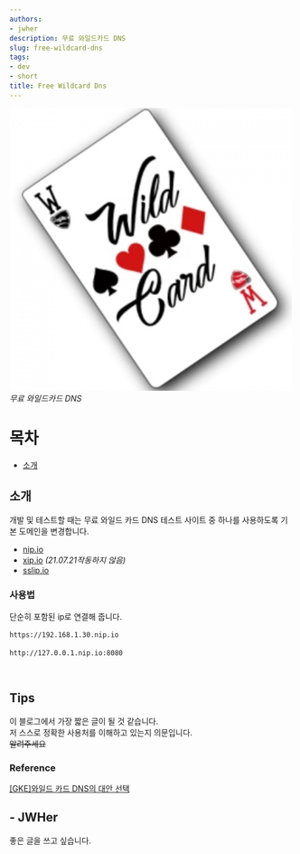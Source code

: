 ```yaml
---
authors:
- jwher
description: 무료 와일드카드 DNS
slug: free-wildcard-dns
tags:
- dev
- short
title: Free Wildcard Dns
---
```


![wildcard](/img/wildcard.svg)
*무료 와일드카드 DNS*  
<!--truncate-->

# 목차
* [소개](#소개)

## 소개

개발 및 테스트할 때는 무료 와일드 카드 DNS 테스트 사이트 중 하나를 사용하도록 기본 도메인을 변경합니다.

* [nip.io](https://nip.io)
* [xip.io](http://xip.io/) *(21.07.21작동하지 않음)*
* [sslip.io](https://sslip.io/)

### 사용법

단순히 포함된 ip로 연결해 줍니다.  
```
https://192.168.1.30.nip.io

http://127.0.0.1.nip.io:8080
```
   
<br/>

## Tips

이 블로그에서 가장 짧은 글이 될 것 같습니다.  
저 스스로 정확한 사용처를 이해하고 있는지 의문입니다.  
~~알려주세요~~

### Reference  

[[GKE]와일드 카드 DNS의 대안 선택](https://cloud.google.com/run/docs/gke/default-domain?hl=ko#choose_an_alternative_for_wildcard_dns)

## - JWHer  
좋은 글을 쓰고 싶습니다.

<!-- update log -->
<!--
본문에 추가할 내용을 적는다.
-->
